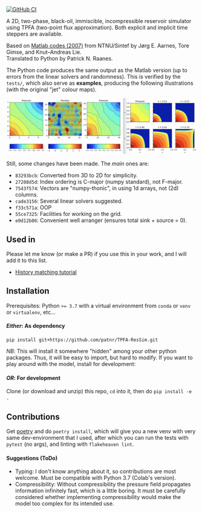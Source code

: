 [![GitHub CI](https://github.com/patnr/TPFA-ResSim/actions/workflows/test_via_poetry.yml/badge.svg)](https://github.com/patnr/TPFA-ResSim/actions)

A 2D, two-phase, black-oil, immiscible, incompressible
reservoir simulator
using TPFA (two-point flux approximation).
Both explicit and implicit time steppers are available.

Based on [Matlab codes (2007)](http://folk.ntnu.no/andreas/papers/ResSimMatlab.pdf)
from NTNU/Sintef by Jørg E. Aarnes, Tore Gimse, and Knut–Andreas Lie.  
Translated to Python by Patrick N. Raanes.

The Python code produces the same output as the Matlab version
(up to errors from the linear solvers and randomness).
This is verified by the `tests/`, which also serve as **examples**,
producing the following illustrations (with the original "jet" colour maps).

![Screenshot](collage.jpg)

Still, some changes have been made. The *main* ones are:

- `83293bcb`: Converted from 3D to 2D for simplicity.
- `27208d5d`: Index ordering is C-major (numpy standard), not F-major.
- `7543f574`: Vectors are "numpy-thonic", in using 1d arrays, not (2d) columns.
- `cade3156`: Several linear solvers suggested.
- `f33c571a`: OOP
- `55ce7325`: Facilities for working on the grid.
- `e0d12b06`: Convenient well arranger (ensures total sink + source = 0).

## Used in

Please let me know (or make a PR) if you use this in your work,
and I will add it to this list.

- [History matching tutorial](https://github.com/patnr/HistoryMatching)

## Installation

Prerequisites: Python `>= 3.7` with a
virtual environment from `conda` or `venv` or `virtualenv`, etc...

#### *Either*: As dependency

`pip install git+https://github.com/patnr/TPFA-ResSim.git`

*NB*: This will install it somewhere "hidden" among your other python packages.
Thus, it will be easy to import, but hard to modify.
If you want to play around with the model, install for development:

#### *OR*: For development

Clone (or download and unzip) this repo, `cd` into it, then do `pip install -e .`

## Contributions

Get [poetry](https://python-poetry.org/) and do `poetry install`,
which will give you a new venv with very same dev-environment that I used,
after which you can run the tests with `pytest` (no args),
and linting with `flakeheaven lint`.

#### Suggestions (ToDo)

- Typing: I don't know anything about it, so contributions are most welcome.
  Must be compatible with Python 3.7 (Colab's version).
- Compressibility: Without compressibility the pressure field propagates
  information infinitely fast, which is a little boring.
  It must be carefully considered whether implementing compressibility
  would make the model too complex for its intended use.

